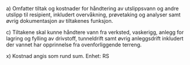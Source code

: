 a) Omfatter tiltak og kostnader for håndtering av utslippsvann og andre utslipp til resipient, inkludert overvåkning, prøvetaking og analyser samt øvrig dokumentasjon av tiltakenes funksjon.

c) Tiltakene skal kunne håndtere vann fra verksted, vaskerigg, anlegg for lagring og fylling av drivstoff, tunneldrift samt øvrig anleggsdrift inkludert der vannet har opprinnelse fra ovenforliggende terreng.

x) Kostnad angis som rund sum. Enhet: RS

